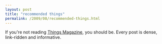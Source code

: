 ```yaml
---
layout: post
title: "recommended things"
permalink: /2009/08/recommended-things.html
---
```


If you're not reading [Things Magazine](http://www.thingsmagazine.net/), you should be. Every post is dense, link-ridden and informative.

